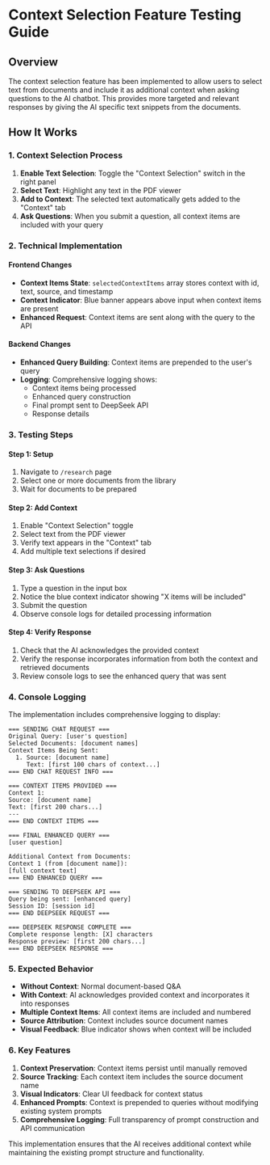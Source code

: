 # Context Selection Feature Testing Guide

## Overview
The context selection feature has been implemented to allow users to select text from documents and include it as additional context when asking questions to the AI chatbot. This provides more targeted and relevant responses by giving the AI specific text snippets from the documents.

## How It Works

### 1. Context Selection Process
1. **Enable Text Selection**: Toggle the "Context Selection" switch in the right panel
2. **Select Text**: Highlight any text in the PDF viewer
3. **Add to Context**: The selected text automatically gets added to the "Context" tab
4. **Ask Questions**: When you submit a question, all context items are included with your query

### 2. Technical Implementation

#### Frontend Changes
- **Context Items State**: `selectedContextItems` array stores context with id, text, source, and timestamp
- **Context Indicator**: Blue banner appears above input when context items are present
- **Enhanced Request**: Context items are sent along with the query to the API

#### Backend Changes
- **Enhanced Query Building**: Context items are prepended to the user's query
- **Logging**: Comprehensive logging shows:
  - Context items being processed
  - Enhanced query construction
  - Final prompt sent to DeepSeek API
  - Response details

### 3. Testing Steps

#### Step 1: Setup
1. Navigate to `/research` page
2. Select one or more documents from the library
3. Wait for documents to be prepared

#### Step 2: Add Context
1. Enable "Context Selection" toggle
2. Select text from the PDF viewer 
3. Verify text appears in the "Context" tab
4. Add multiple text selections if desired

#### Step 3: Ask Questions
1. Type a question in the input box
2. Notice the blue context indicator showing "X items will be included"
3. Submit the question
4. Observe console logs for detailed processing information

#### Step 4: Verify Response
1. Check that the AI acknowledges the provided context
2. Verify the response incorporates information from both the context and retrieved documents
3. Review console logs to see the enhanced query that was sent

### 4. Console Logging

The implementation includes comprehensive logging to display:

```
=== SENDING CHAT REQUEST ===
Original Query: [user's question]
Selected Documents: [document names]
Context Items Being Sent:
  1. Source: [document name]
     Text: [first 100 chars of context...]
=== END CHAT REQUEST INFO ===

=== CONTEXT ITEMS PROVIDED ===
Context 1:
Source: [document name]
Text: [first 200 chars...]
---
=== END CONTEXT ITEMS ===

=== FINAL ENHANCED QUERY ===
[user question]

Additional Context from Documents:
Context 1 (from [document name]):
[full context text]
=== END ENHANCED QUERY ===

=== SENDING TO DEEPSEEK API ===
Query being sent: [enhanced query]
Session ID: [session id]
=== END DEEPSEEK REQUEST ===

=== DEEPSEEK RESPONSE COMPLETE ===
Complete response length: [X] characters
Response preview: [first 200 chars...]
=== END DEEPSEEK RESPONSE ===
```

### 5. Expected Behavior

- **Without Context**: Normal document-based Q&A
- **With Context**: AI acknowledges provided context and incorporates it into responses
- **Multiple Context Items**: All context items are included and numbered
- **Source Attribution**: Context includes source document names
- **Visual Feedback**: Blue indicator shows when context will be included

### 6. Key Features

1. **Context Preservation**: Context items persist until manually removed
2. **Source Tracking**: Each context item includes the source document name
3. **Visual Indicators**: Clear UI feedback for context status
4. **Enhanced Prompts**: Context is prepended to queries without modifying existing system prompts
5. **Comprehensive Logging**: Full transparency of prompt construction and API communication

This implementation ensures that the AI receives additional context while maintaining the existing prompt structure and functionality.
